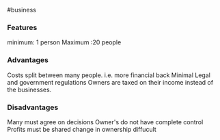 #business 

### Features
minimum: 1 person 
Maximum :20 people


### Advantages

Costs split between many people. i.e. more financial back
Minimal Legal and government regulations
Owners are taxed on their income instead of the businesses. 



### Disadvantages
Many must agree on decisions
Owner's do not have complete control
Profits must be shared
change in ownership diffucult
